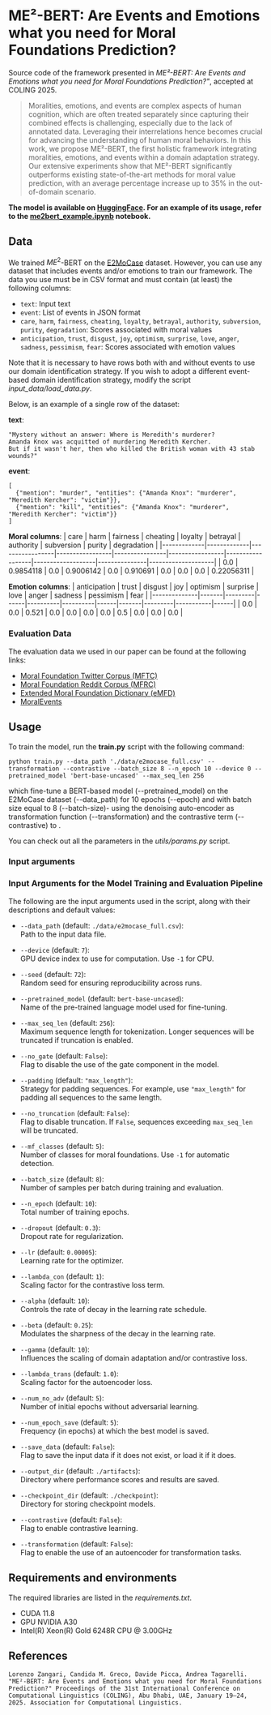 # ME²-BERT: Are Events and Emotions what you need for Moral Foundations Prediction?

Source code of the framework presented in *ME²-BERT: Are Events and Emotions what you need for Moral Foundations Prediction?"*, accepted at COLING 2025.

> Moralities, emotions, and events are complex aspects of human cognition, which are often treated separately since capturing their combined effects is challenging, especially due to the lack of annotated data. Leveraging their interrelations hence becomes crucial for advancing the understanding of human moral behaviors.
In this work, we propose ME²-BERT, the first holistic  framework integrating moralities, emotions, and events within a domain adaptation strategy. 
Our extensive experiments show that ME²-BERT significantly outperforms existing state-of-the-art methods for moral value prediction,
with an average percentage increase up to 35% in the out-of-domain scenario.


**The model is available on [HuggingFace](https://huggingface.co/lorenzozan/ME2-BERT). 
For an example of its usage, refer to the  [me2bert_example.ipynb](me2bert_example.ipynb) notebook.**

## Data
We trained $ME^2$-BERT on the [E2MoCase](https://arxiv.org/pdf/2409.09001) dataset. However, you can use any dataset that includes events and/or emotions to train our framework. The data you use must be in CSV format and must contain (at least) the following columns:

- `text`: Input text  
- `event`: List of events in JSON format  
- `care`, `harm`, `fairness`, `cheating`, `loyalty`, `betrayal`, `authority`, `subversion`, `purity`, `degradation`: Scores associated with moral values  
- `anticipation`, `trust`, `disgust`, `joy`, `optimism`, `surprise`, `love`, `anger`, `sadness`, `pessimism`, `fear`: Scores associated with emotion values

Note that it is necessary to have rows both with and without events to use our domain identification strategy. If you wish to adopt a different event-based domain identification strategy, modify the script *input_data/load_data.py*.

Below, is an example of a single row of the dataset:

**text**:  
```
"Mystery without an answer: Where is Meredith's murderer? 
Amanda Knox was acquitted of murdering Meredith Kercher. 
But if it wasn't her, then who killed the British woman with 43 stab wounds?"
```

**event**:

```
[
  {"mention": "murder", "entities": {"Amanda Knox": "murderer", "Meredith Kercher": "victim"}},
  {"mention": "kill", "entities": {"Amanda Knox": "murderer", "Meredith Kercher": "victim"}}
]
```

**Moral columns**:
| care | harm | fairness | cheating | loyalty | betrayal | authority | subversion | purity | degradation |
|-------------|-------------|-----------------|-----------------|----------------|-----------------|------------------|-------------------|---------------|--------------------|
| 0.0         | 0.9854118   | 0.0             | 0.9006142       | 0.0            | 0.910691        | 0.0              | 0.0               | 0.0           | 0.22056311         |

**Emotion columns**:
| anticipation | trust | disgust | joy  | optimism | surprise | love | anger | sadness | pessimism | fear |
|--------------|-------|---------|------|----------|----------|------|-------|---------|-----------|------|
| 0.0          | 0.0   | 0.521   | 0.0  | 0.0      | 0.0      | 0.0  | 0.5   | 0.0     | 0.0       | 0.0  |


### Evaluation Data
The evaluation data we used in our paper can be found at the following links:

- [Moral Foundation Twitter Corpus (MFTC)](https://osf.io/k5n7y/)
- [Moral Foundation Reddit Corpus (MFRC)](https://huggingface.co/datasets/USC-MOLA-Lab/MFRC)
- [Extended Moral Foundation Dictionary (eMFD)](https://osf.io/vw85e/)
- [MoralEvents](https://github.com/launchnlp/MOKA) 


  
## Usage

To train the model, run the **train.py** script with the following command:
```
python train.py --data_path './data/e2mocase_full.csv' --transformation --contrastive --batch_size 8 --n_epoch 10 --device 0 --pretrained_model 'bert-base-uncased' --max_seq_len 256
```

which fine-tune a BERT-based model (--pretrained_model) on the E2MoCase dataset (--data_path)  for 10 epochs (--epoch) and with batch size equal to 8 (--batch-size)- using the denoising auto-encoder as transformation function (--transformation) and the contrastive term (--contrastive) to .

You can check out all the parameters in the *utils/params.py* script.

### Input arguments

### Input Arguments for the Model Training and Evaluation Pipeline

The following are the input arguments used in the script, along with their descriptions and default values:

- `--data_path` (default: `./data/e2mocase_full.csv`):  
  Path to the input data file.

- `--device` (default: `7`):  
  GPU device index to use for computation. Use `-1` for CPU.

- `--seed` (default: `72`):  
  Random seed for ensuring reproducibility across runs.

- `--pretrained_model` (default: `bert-base-uncased`):  
  Name of the pre-trained language model used for fine-tuning.

- `--max_seq_len` (default: `256`):  
  Maximum sequence length for tokenization. Longer sequences will be truncated if truncation is enabled.

- `--no_gate` (default: `False`):  
  Flag to disable the use of the gate component in the model.

- `--padding` (default: `"max_length"`):  
  Strategy for padding sequences. For example, use `"max_length"` for padding all sequences to the same length.

- `--no_truncation` (default: `False`):  
  Flag to disable truncation. If `False`, sequences exceeding `max_seq_len` will be truncated.


- `--mf_classes` (default: `5`):  
  Number of classes for moral foundations. Use `-1` for automatic detection.

- `--batch_size` (default: `8`):  
  Number of samples per batch during training and evaluation.

- `--n_epoch` (default: `10`):  
  Total number of training epochs.

- `--dropout` (default: `0.3`):  
  Dropout rate for regularization.

- `--lr` (default: `0.00005`):  
  Learning rate for the optimizer.

- `--lambda_con` (default: `1`):  
  Scaling factor for the contrastive loss term.

- `--alpha` (default: `10`):  
  Controls the rate of decay in the learning rate schedule.

- `--beta` (default: `0.25`):  
  Modulates the sharpness of the decay in the learning rate.

- `--gamma` (default: `10`):  
  Influences the scaling of domain adaptation and/or contrastive loss.

- `--lambda_trans` (default: `1.0`):  
  Scaling factor for the autoencoder loss.

- `--num_no_adv` (default: `5`):  
  Number of initial epochs without adversarial learning.

- `--num_epoch_save` (default: `5`):  
  Frequency (in epochs) at which the best model is saved.

- `--save_data` (default: `False`):  
  Flag to save the input data if it does not exist, or load it if it does.

- `--output_dir` (default: `./artifacts`):  
  Directory where performance scores and results are saved.

- `--checkpoint_dir` (default: `./checkpoint`):  
  Directory for storing checkpoint models.

- `--contrastive` (default: `False`):  
  Flag to enable contrastive learning.

- `--transformation` (default: `False`):  
  Flag to enable the use of an autoencoder for transformation tasks.

## Requirements and environments
The required libraries are listed in the *requirements.txt*.

- CUDA 11.8
- GPU NVIDIA A30 
- Intel(R) Xeon(R) Gold 6248R CPU @ 3.00GHz

## References
```
Lorenzo Zangari, Candida M. Greco, Davide Picca, Andrea Tagarelli. "ME²-BERT: Are Events and Emotions what you need for Moral Foundations Prediction?" Proceedings of the 31st International Conference on Computational Linguistics (COLING), Abu Dhabi, UAE, January 19–24, 2025. Association for Computational Linguistics.
```
